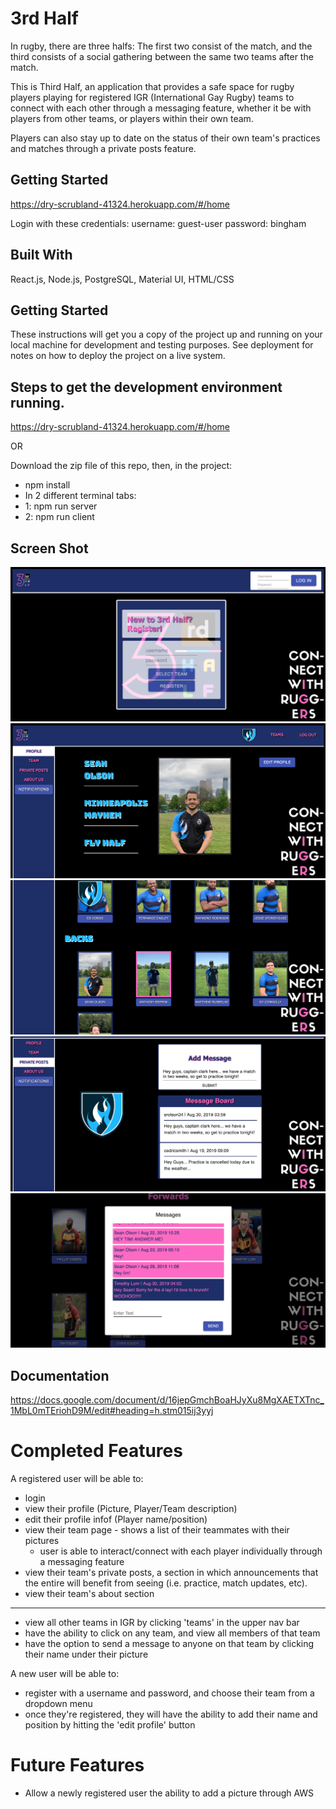 # 3rd Half
In rugby, there are three halfs: The first two consist of the match, and the third consists of a social gathering between the same two teams after the match. 

This is Third Half, an application that provides a safe space for rugby players playing for registered IGR (International Gay Rugby) teams to connect with each other through a messaging feature, whether it be with players from other teams, or players within their own team.

Players can also stay up to date on the status of their own team's practices and matches through a private posts feature.

## Getting Started
https://dry-scrubland-41324.herokuapp.com/#/home

Login with these credentials: 
username: guest-user
password: bingham

## Built With
React.js, Node.js, PostgreSQL, Material UI, HTML/CSS 

## Getting Started
These instructions will get you a copy of the project up and running on your local machine for development and testing purposes. See deployment for notes on how to deploy the project on a live system. 

## Steps to get the development environment running.

https://dry-scrubland-41324.herokuapp.com/#/home

OR 

Download the zip file of this repo, then, in the project:
- npm install
- In 2 different terminal tabs:
-   1: npm run server
-   2: npm run client

## Screen Shot

![screenshot](public/images/3rdHalfScreenshot.png)
![screenshot](public/images/screenshot2.png)
![screenshot](public/images/screenshot3.png)
![screenshot](public/images/screenshot4.png)
![screenshot](public/images/screenshot5.png)

## Documentation

https://docs.google.com/document/d/16jepGmchBoaHJyXu8MgXAETXTnc_1MbL0mTEriohD9M/edit#heading=h.stm015ij3yyj

# Completed Features

A registered user will be able to: 
- login 
- view their profile (Picture, Player/Team description)
- edit their profile infof (Player name/position)
- view their team page - shows a list of their teammates with their pictures
    - user is able to interact/connect with each player individually through a messaging feature 
- view their team's private posts, a section in which announcements that the entire will benefit from seeing (i.e. practice, match updates, etc). 
- view their team's about section 
--------
- view all other teams in IGR by clicking 'teams' in the upper nav bar 
- have the ability to click on any team, and view all members of that team
- have the option to send a message to anyone on that team by clicking their name under their picture 

A new user will be able to: 
- register with a username and password, and choose their team from a dropdown menu 
- once they're registered, they will have the ability to add their name and position by hitting the 'edit profile' button

# Future Features 

- Allow a newly registered user the ability to add a picture through AWS 